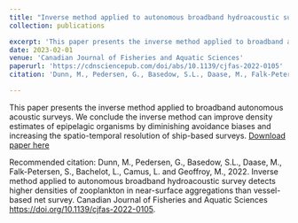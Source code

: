 ```yaml
---
title: "Inverse method applied to autonomous broadband hydroacoustic survey detects higher densities of zooplankton in near-surface aggregations than vessel-based net survey"
collection: publications

excerpt: 'This paper presents the inverse method applied to broadband autonomous acoustic surveys. We conclude the inverse method can improve density estimates of epipelagic organisms by diminishing avoidance biases and increasing the spatio-temporal resolution of ship-based surveys.'
date: 2023-02-01
venue: 'Canadian Journal of Fisheries and Aquatic Sciences'
paperurl: 'https://cdnsciencepub.com/doi/abs/10.1139/cjfas-2022-0105'
citation: 'Dunn, M., Pedersen, G., Basedow, S.L., Daase, M., Falk-Petersen, S., Bachelot, L., Camus, L. and Geoffroy, M., 2022. Inverse method applied to autonomous broadband hydroacoustic survey detects higher densities of zooplankton in near-surface aggregations than vessel-based net survey. Canadian Journal of Fisheries and Aquatic Sciences. https://doi.org/10.1139/cjfas-2022-0105'

---
```

This paper presents the inverse method applied to broadband autonomous acoustic surveys. We conclude the inverse method can improve density estimates of epipelagic organisms by diminishing avoidance biases and increasing the spatio-temporal resolution of ship-based surveys.
[Download paper here](https://cdnsciencepub.com/doi/abs/10.1139/cjfas-2022-0105)

Recommended citation: Dunn, M., Pedersen, G., Basedow, S.L., Daase, M., Falk-Petersen, S., Bachelot, L., Camus, L. and Geoffroy, M., 2022. Inverse method applied to autonomous broadband hydroacoustic survey detects higher densities of zooplankton in near-surface aggregations than vessel-based net survey. Canadian Journal of Fisheries and Aquatic Sciences  https://doi.org/10.1139/cjfas-2022-0105.